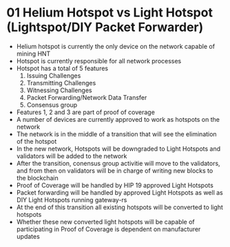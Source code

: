 # 01 Helium Hotspot vs Light Hotspot (Lightspot/DIY Packet Forwarder)

- Helium hotspot is currently the only device on the network capable of mining HNT
- Hotspot is currently responsible for all network processes
- Hotspot has a total of 5 features
    1. Issuing Challenges
    2. Transmitting Challenges
    3. Witnessing Challenges
    4. Packet Forwarding/Network Data Transfer
    5. Consensus group
- Features 1, 2 and 3 are part of proof of coverage
- A number of devices are currently approved to work as hotspots on the network
- The network is in the middle of a transition that will see the elimination of the hotspot
- In the new network, Hotspots will be downgraded to Light Hotspots and validators will be added to the network
- After the transition, conensus group activitie will move to the validators, and from then on validators will be in charge of writing new blocks to the blockchain
- Proof of Coverage will be handled by HIP 19 approved Light Hotspots
- Packet forwarding will be handled by approved Light Hotspots as well as DIY Light Hotspots running gateway-rs
- At the end of this transition all existing hotspots will be converted to light hotspots
- Whether these new converted light hotspots will be capable of participating in Proof of Coverage is dependent on manufacturer updates
